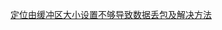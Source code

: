 [定位由缓冲区大小设置不够导致数据丢包及解决方法](http://note.youdao.com/noteshare?id=a2a1b2ddf0ffe205252ffc2797f43079&sub=29F1656E2F8B4A929405868BB2B86F66)
